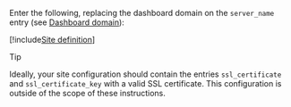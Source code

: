 ﻿Enter the following, replacing the dashboard domain on the `server_name` entry (see [Dashboard domain](../../index.md#dashboard-domain)):

[!include[Site definition](../../../../../../includes/amplia/linux/site-definition.md)]

> [!TIP]
> Ideally, your site configuration should contain the entries `ssl_certificate` and `ssl_certificate_key` with a valid SSL certificate. This configuration is outside of the scope of these instructions.
